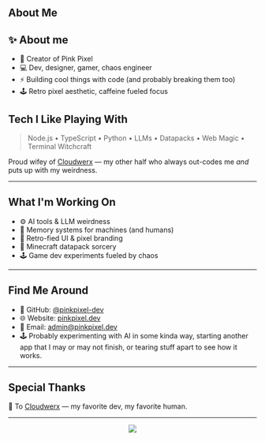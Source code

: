 ## About Me

## ✨ About me
- 🩷 Creator of Pink Pixel
- 💻 Dev, designer, gamer, chaos engineer
- ⚡ Building cool things with code (and probably breaking them too)
- 🕹️ Retro pixel aesthetic, caffeine fueled focus

## Tech I Like Playing With
> Node.js • TypeScript • Python • LLMs • Datapacks • Web Magic • Terminal Witchcraft

Proud wifey of [Cloudwerx](https://github.com/cloudwerx-dev) — my other half who always out-codes me *and* puts up with my weirdness.

---

## What I'm Working On
- ⚙️ AI tools & LLM weirdness
- 🧠 Memory systems for machines (and humans)
- 🎨 Retro-fied UI & pixel branding
- 🏰 Minecraft datapack sorcery
- 🕹️ Game dev experiments fueled by chaos

---

## Find Me Around
- 💾 GitHub: [@pinkpixel-dev](https://github.com/pinkpixel-dev)
- 🌐 Website:  [pinkpixel.dev](http://pinkpixel.dev)
- 💌 Email: [admin@pinkpixel.dev](mailto:admin@pinkpixel.dev)
- 🕹️ Probably experimenting with AI in some kinda way, starting another app that I may or may not finish, or tearing stuff apart to see how it works.

---

## Special Thanks
💖 To [Cloudwerx](https://github.com/cloudwerx-dev) — my favorite dev, my favorite human.

---

<p align="center">
  <img src="https://readme-typing-svg.herokuapp.com/?lines=Dream it, Pixel it. ✨&center=true&size=24">
</p>



<!---
sizzlebop/sizzlebop is a ✨ special ✨ repository because its `README.md` (this file) appears on your GitHub profile.
You can click the Preview link to take a look at your changes.
--->

